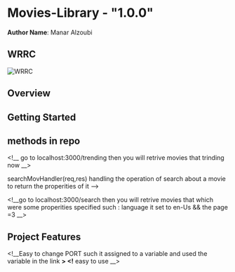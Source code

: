 # Movies-Library - "1.0.0"

**Author Name**: Manar Alzoubi

## WRRC
![WRRC](![IMG_20220130_194959_830](https://user-images.githubusercontent.com/97833415/151711373-c5ab15c5-5894-42ce-a29e-b7bf057a5c1f.jpg)
)

## Overview

## Getting Started
<!-- 1- git clone of the repo-->
<!-- 2- run command ( npm init -y )-->
<!-- 3- npm i express cors -->
<!-- 4- 'use strict' -->
<!-- 5- create JS file and a new branch -->
<!-- 6- use the packages  -->
<!-- 7- creating a server-->
<!-- 8- run the server  by listen function-->

<!-- in order to complete work with server :  -->

<!-- create functions by gethandle and ' / '-->
<!-- create a constructor to read data files -->
<!-- run the server by command (npm start )  and stop it using (^C )-->
<!-- create a constructor-->


<!--use An APIKEY for data and used to retrive data about movies  -->
<!-- handle homepage is created to represent homepage as seeing properities of movies -->
<!-- handle search  is created to represent homepage as seeing properities of movies but with specific number of results uses some quires -->
<!-- I created a database called environment and made a connection to the server . -->


<!--use An APIKEY for data and used to retrive data about movies  -->
<!-- handle homepage is created to represent homepage as seeing properities of movies -->
<!-- handle search  is created to represent homepage as seeing properities of movies but with specific number of results uses some quires -->
<!-- I created a database called environment and made a connection to the server . -->

<!-- I created a function to add movie to my favorites  . -->
<!-- I created a function to retrive movies which I added in the favourite page  . -->
<!-- I tested the connection and the adding of movies into the database  . -->
<!-- I tested the connection and the adding of movies into the database using postman . -->
<!-- I created a function to add  movie to the database . -->
<!-- I created a function to update  movie that exist in database  . -->
<!-- I created a function to delete a movie   . -->
<!-- the code is run successfuly   . -->


## methods in repo 
<!-- trendsHandler(req,res)> to handel the trending movies and return some properities of the movie-->
<!__ go to localhost:3000/trending then you will retrive movies that trinding now __>

<!--> searchMovHandler(req,res)  handling the operation of search about a movie to return the properities of it -->
<!__go to localhost:3000/search then you will retrive movies that which were some properities specified such : language it set to en-Us && the page =3 __>

<!-- addFavMovie(req,res)> to add  movie to the table in the databasee -->
<!--function myFavMovies(req, res) to get from database the movie that I add to favourite databasee -->


<!--server.get('/oneFavMovie/:id',oneFavMovie)-->


<!--server.put('/updateMovie/:id',updateMovie) -->
<!--server.delete('/deleteMovie/:id',deleteMovie)-->


## Project Features
<!-- What are the features included in you app -->
 <!__Easy to change PORT such it assigned to a variable and used the variable in the link __>
 <!__ easy to use __>
 
